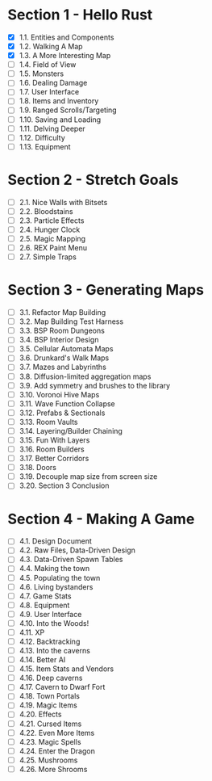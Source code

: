 # Section 1 - Hello Rust
* [x] 1.1. Entities and Components
* [x] 1.2. Walking A Map
* [x] 1.3. A More Interesting Map
* [ ] 1.4. Field of View
* [ ] 1.5. Monsters
* [ ] 1.6. Dealing Damage
* [ ] 1.7. User Interface
* [ ] 1.8. Items and Inventory
* [ ] 1.9. Ranged Scrolls/Targeting
* [ ] 1.10. Saving and Loading
* [ ] 1.11. Delving Deeper
* [ ] 1.12. Difficulty
* [ ] 1.13. Equipment
# Section 2 - Stretch Goals
* [ ]  2.1. Nice Walls with Bitsets
* [ ] 2.2. Bloodstains
* [ ] 2.3. Particle Effects
* [ ] 2.4. Hunger Clock
* [ ] 2.5. Magic Mapping
* [ ] 2.6. REX Paint Menu
* [ ] 2.7. Simple Traps
# Section 3 - Generating Maps
* [ ] 3.1. Refactor Map Building
* [ ] 3.2. Map Building Test Harness
* [ ] 3.3. BSP Room Dungeons
* [ ] 3.4. BSP Interior Design
* [ ] 3.5. Cellular Automata Maps
* [ ] 3.6. Drunkard's Walk Maps
* [ ] 3.7. Mazes and Labyrinths
* [ ] 3.8. Diffusion-limited aggregation maps
* [ ] 3.9. Add symmetry and brushes to the library
* [ ] 3.10. Voronoi Hive Maps
* [ ] 3.11. Wave Function Collapse
* [ ] 3.12. Prefabs & Sectionals
* [ ] 3.13. Room Vaults
* [ ] 3.14. Layering/Builder Chaining
* [ ] 3.15. Fun With Layers
* [ ] 3.16. Room Builders
* [ ] 3.17. Better Corridors
* [ ] 3.18. Doors
* [ ] 3.19. Decouple map size from screen size
* [ ] 3.20. Section 3 Conclusion
# Section 4 - Making A Game
* [ ] 4.1. Design Document
* [ ] 4.2. Raw Files, Data-Driven Design
* [ ] 4.3. Data-Driven Spawn Tables
* [ ] 4.4. Making the town
* [ ] 4.5. Populating the town
* [ ] 4.6. Living bystanders
* [ ] 4.7. Game Stats
* [ ] 4.8. Equipment
* [ ] 4.9. User Interface
* [ ] 4.10. Into the Woods!
* [ ] 4.11. XP
* [ ] 4.12. Backtracking
* [ ] 4.13. Into the caverns
* [ ] 4.14. Better AI
* [ ] 4.15. Item Stats and Vendors
* [ ] 4.16. Deep caverns
* [ ] 4.17. Cavern to Dwarf Fort
* [ ] 4.18. Town Portals
* [ ] 4.19. Magic Items
* [ ] 4.20. Effects
* [ ] 4.21. Cursed Items
* [ ] 4.22. Even More Items
* [ ] 4.23. Magic Spells
* [ ] 4.24. Enter the Dragon
* [ ] 4.25. Mushrooms
* [ ] 4.26. More Shrooms
